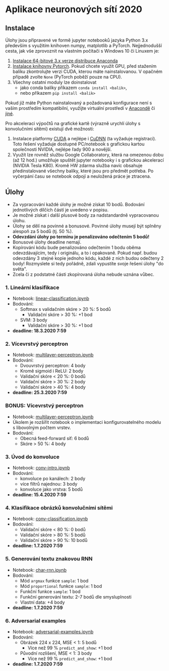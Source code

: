# Aplikace neuronových sítí 2020

## Instalace

Úlohy jsou připravené ve formě jupyter notebooků jazyka Python 3.x především s využitím knihoven numpy, matplotlib a PyTorch. Nejjednodušší cesta, jak vše zprovoznit na vlastním počítači s Windows 10 či Linuxem je:

1. [Instalace 64-bitové 3.x verze distribuce Anaconda](https://www.anaconda.com/distribution/#download-section)
2. [Instalace knihovny Pytorch](https://pytorch.org/get-started/locally/). Pokud chcete využít GPU, před stažením balíku zkontrolujte verzi CUDA, kterou máte nainstalovanou. V opačném případě zvolte `None` (PyTorch poběží pouze na CPU).
3. Všechny ostatní moduly lze doinstalovat
   - jako conda balíky příkazem `conda install <balik>`,
   - nebo příkazem `pip install <balik>`

Pokud již máte Python nainstalovaný a požadovaná konfigurace není s vaším prostředím kompatibilní, využijte virtuální prostředí v [Anacondě](https://conda.io/projects/conda/en/latest/user-guide/tasks/manage-environments.html) či [jiné](https://stackoverflow.com/a/41573588).

Pro akceleraci výpočtů na grafické kartě (výrazně urychlí úlohy s konvolučními sítěmi) existují dvě možnosti:

   1. Instalace platformy [CUDA](https://developer.nvidia.com/cuda-downloads) a nejlépe i [CuDNN](https://developer.nvidia.com/cudnn) (ta vyžaduje registraci). Toto řešení vyžaduje dostupné PC/notebook s grafickou kartou společnosti NVIDIA, nejlépe řady 900 a novější.
   2. Využít lze rovněž službu Google Collaboratory, která na omezenou dobu (až 12 hod.) umožňuje spuštět jupyter notebooky i s grafickou akcelerací (NVIDIA Tesla K80). Kromě HW zdarma služba navíc obsahuje předinstalované všechny balíky, které jsou pro předmět potřeba. Po vyčerpání času se notebook odpojí a neuložená práce je ztracena.

## Úlohy

- Za vypracování každé úlohy je možné získat 10 bodů. Bodování jednotlivých dílčích částí je uvedeno v popisu.
- Je možné získat i další plusové body za nadstandardně vypracovanou úlohu.
- Úlohy se dělí na povinné a bonusové. Povinné úlohy musejí být splněny alespoň za 5 bodů (tj. 50 %). 
- **Odevzdání úlohy po termínu je penalizováno odečtením 5 bodů!**
- Bonusové úlohy deadline nemají.
- Kopírování kódu bude penalizováno odečtením 1 bodu oběma odevzdávajícím, tedy i originálu, a to i opakovaně. Pokud např. budou odevzdány 3 stejné kopie jednoho kódu, každé z nich budou odečteny 2 body! Rozmyslete si tedy pořádně, zdali vypustíte svoje řešení úlohy "do světa".
- Zcela či z podstatné části zkopírovaná úloha nebude uznána vůbec.

### 1. Lineární klasifikace
- Notebook: [linear-classification.ipynb](linear-classification.ipynb)
- Bodování:
  - Softmax s validačním skóre > 20 %: 5 bodů
    - Validační skóre > 30 %: +1 bod
  - SVM: 3 body
    - Validační skóre > 30 %: +1 bod
- **deadline: 18.3.2020 7:59**
  
### 2. Vícevrstvý perceptron
- Notebook: [multilayer-perceptron.ipynb](multilayer-perceptron.ipynb)
- Bodování:
  - Dvouvrstvý perceptron: 4 body
  - Kromě sigmoid i ReLU: 2 body
  - Validační skóre < 20 %: 0 bodů
  - Validační skóre > 30 %: 2 body
  - Validační skóre > 40 %: 4 body
- **deadline: 25.3.2020 7:59**

### BONUS: Vícevrstvý perceptron
- Notebook: [multilayer-perceptron.ipynb](multilayer-perceptron.ipynb)
- Úkolem je rozšířit notebook o implementaci konfigurovatelného modelu s libovolným počtem vrstev.
- Bodování:
  - Obecná feed-forward síť: 6 bodů
  - Skóre > 50 %: 4 body

### 3. Úvod do konvoluce
- Notebook: [conv-intro.ipynb](conv-intro.ipynb)
- Bodování:
  - konvoluce po kanálech: 2 body
  - více filtrů najednou: 3 body
  - konvoluce jako vrstva: 5 bodů
- **deadline: 15.4.2020 7:59**

### 4. Klasifikace obrázků konvolučními sítěmi
- Notebook: [conv-classification.ipynb](conv-classification.ipynb)
- Bodování:
  - Validační skóre < 80 %: 0 bodů
  - Validační skóre > 80 %: 5 bodů
  - Validační skóre > 90 %: 10 bodů
- **deadline: 1.7.2020 7:59**

### 5. Generování textu znakovou RNN
- Notebook: [char-rnn.ipynb](char-rnn.ipynb)
- Bodování:
  - Mód `argmax` funkce `sample`: 1 bod
  - Mód `proportional` funkce `sample`: 1 bod
  - Funkční funkce `sample`: 1 bod
  - Funkční generování textu: 2-7 bodů dle smysluplnosti
  - Vlastní data: +4 body
- **deadline: 1.7.2020 7:59**

### 6. Adversarial examples
- Notebook: [adversarial-examples.ipynb](adversarial-examples.ipynb)
- Bodování:
  - Obrázek 224 x 224, MSE < 1: 5 bodů
    - Více než 99 % `predict_and_show`: +1 bod
  - Původní rozlišení, MSE < 1: 3 body
    - Více než 99 % `predict_and_show`: +1 bod
- **deadline: 1.7.2020 7:59**
